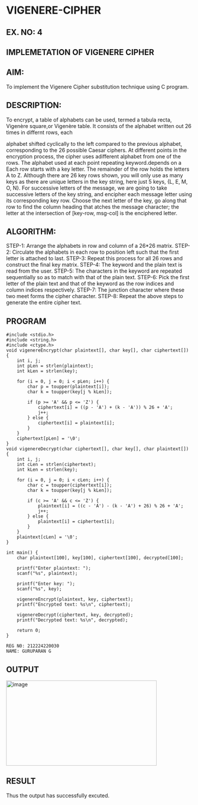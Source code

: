 # VIGENERE-CIPHER
## EX. NO: 4
 

## IMPLEMETATION OF VIGENERE CIPHER
 

## AIM:

To implement the Vigenere Cipher substitution technique using C program.

## DESCRIPTION:

To encrypt, a table of alphabets can be used, termed a tabula recta, Vigenère square,or Vigenère table. It consists of the alphabet written out 26 times in differnt rows, each
 
alphabet shifted cyclically to the left compared to the previous alphabet, corresponding to the 26 possible Caesar ciphers. At different points in the encryption process, the cipher uses adifferent alphabet from one of the rows. The alphabet used at each point repeating keyword.depends on a Each row starts with a key letter. The remainder of the row holds the letters A to Z. Although there are 26 key rows shown, you will only use as many keys as there are unique letters in the key string, here just 5 keys, {L, E, M, O, N}. For successive letters of the message, we are going to take successive letters of the key string, and encipher each message letter using its corresponding key row. Choose the next letter of the key, go along that row to find the column heading that	atches the message character; the letter at the intersection of
[key-row, msg-col] is the enciphered letter.


## ALGORITHM:

STEP-1: Arrange the alphabets in row and column of a 26*26 matrix.
STEP-2: Circulate the alphabets in each row to position left such that the first letter is attached to last.
STEP-3: Repeat this process for all 26 rows and construct the final key matrix.
STEP-4: The keyword and the plain text is read from the user.
STEP-5: The characters in the keyword are repeated sequentially so as to match with that of the plain text.
STEP-6: Pick the first letter of the plain text and that of the keyword as the row indices and column indices respectively.
STEP-7: The junction character where these two meet forms the cipher character.
STEP-8: Repeat the above steps to generate the entire cipher text.


## PROGRAM

```
#include <stdio.h>
#include <string.h>
#include <ctype.h>
void vigenereEncrypt(char plaintext[], char key[], char ciphertext[]) {
    int i, j;
    int pLen = strlen(plaintext);
    int kLen = strlen(key);

    for (i = 0, j = 0; i < pLen; i++) {
        char p = toupper(plaintext[i]);
        char k = toupper(key[j % kLen]);

        if (p >= 'A' && p <= 'Z') {
            ciphertext[i] = ((p - 'A') + (k - 'A')) % 26 + 'A';
            j++; 
        } else {
            ciphertext[i] = plaintext[i]; 
        }
    }
    ciphertext[pLen] = '\0';
}
void vigenereDecrypt(char ciphertext[], char key[], char plaintext[]) {
    int i, j;
    int cLen = strlen(ciphertext);
    int kLen = strlen(key);

    for (i = 0, j = 0; i < cLen; i++) {
        char c = toupper(ciphertext[i]);
        char k = toupper(key[j % kLen]);

        if (c >= 'A' && c <= 'Z') {
            plaintext[i] = ((c - 'A') - (k - 'A') + 26) % 26 + 'A';
            j++;
        } else {
            plaintext[i] = ciphertext[i];
        }
    }
    plaintext[cLen] = '\0';
}

int main() {
    char plaintext[100], key[100], ciphertext[100], decrypted[100];

    printf("Enter plaintext: ");
    scanf("%s", plaintext);

    printf("Enter key: ");
    scanf("%s", key);

    vigenereEncrypt(plaintext, key, ciphertext);
    printf("Encrypted text: %s\n", ciphertext);

    vigenereDecrypt(ciphertext, key, decrypted);
    printf("Decrypted text: %s\n", decrypted);

    return 0;
}
```

```
REG N0: 212224220030
NAME: GURUPARAN G
```


## OUTPUT

<img width="407" height="230" alt="image" src="https://github.com/user-attachments/assets/fc4c869a-17bc-482c-bea1-ebd02debf12b" />


## RESULT

Thus the output has successfully excuted.
